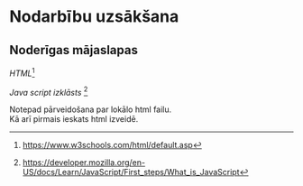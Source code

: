 
# Nodarbību uzsākšana

## Noderīgas mājaslapas
_HTML_[^1]
[^1]: https://www.w3schools.com/html/default.asp  

_Java script izklāsts_ [^2]
[^2]: https://developer.mozilla.org/en-US/docs/Learn/JavaScript/First_steps/What_is_JavaScript  

Notepad pārveidošana par lokālo html failu.  
Kā arī pirmais ieskats html izveidē.
